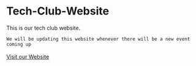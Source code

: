 # Tech-Club-Website
This is our tech club website.

``We will be updating this website whenever there will be a new event coming up`` <br><br>
[Visit our Website](https://tech-club.vercel.app)
